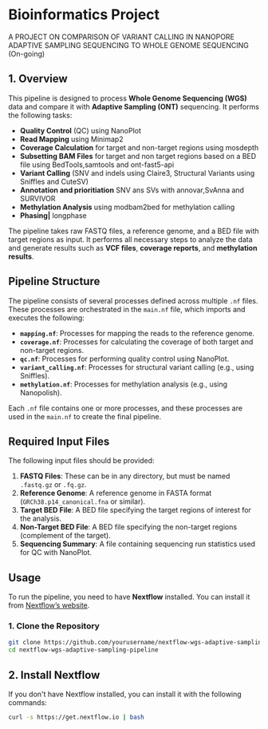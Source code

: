 # **Bioinformatics Project**
A PROJECT ON COMPARISON OF VARIANT CALLING IN NANOPORE ADAPTIVE SAMPLING SEQUENCING TO WHOLE GENOME SEQUENCING (On-going)

## **1. Overview**
This pipeline is designed to process **Whole Genome Sequencing (WGS)** data and compare it with **Adaptive Sampling (ONT)** sequencing. It performs the following tasks:

- **Quality Control** (QC) using NanoPlot
- **Read Mapping** using Minimap2
- **Coverage Calculation** for target and non-target regions using mosdepth
- **Subsetting BAM Files** for target and non target regions based on a BED file using BedTools,samtools and ont-fast5-api
- **Variant Calling** (SNV and indels using Claire3, Structural Variants using Sniffles and CuteSV)
- **Annotation and prioritiation** SNV ans SVs with annovar,SvAnna and SURVIVOR
- **Methylation Analysis** using modbam2bed for methylation calling 
- **Phasing|** longphase

The pipeline takes raw FASTQ files, a reference genome, and a BED file with target regions as input. It performs all necessary steps to analyze the data and generate results such as **VCF files**, **coverage reports**, and **methylation results**.

## **Pipeline Structure**

The pipeline consists of several processes defined across multiple `.nf` files. These processes are orchestrated in the `main.nf` file, which imports and executes the following:

- **`mapping.nf`**: Processes for mapping the reads to the reference genome.
- **`coverage.nf`**: Processes for calculating the coverage of both target and non-target regions.
- **`qc.nf`**: Processes for performing quality control using NanoPlot.
- **`variant_calling.nf`**: Processes for structural variant calling (e.g., using Sniffles).
- **`methylation.nf`**: Processes for methylation analysis (e.g., using Nanopolish).

Each `.nf` file contains one or more processes, and these processes are used in the `main.nf` to create the final pipeline.

## **Required Input Files**

The following input files should be provided:

1. **FASTQ Files**: These can be in any directory, but must be named `.fastq.gz` or `.fq.gz`.
2. **Reference Genome**: A reference genome in FASTA format (`GRCh38.p14_canonical.fna` or similar).
3. **Target BED File**: A BED file specifying the target regions of interest for the analysis.
4. **Non-Target BED File**: A BED file specifying the non-target regions (complement of the target).
5. **Sequencing Summary**: A file containing sequencing run statistics used for QC with NanoPlot.

## **Usage**

To run the pipeline, you need to have **Nextflow** installed. You can install it from [Nextflow’s website](https://www.nextflow.io/).

### **1. Clone the Repository**

```bash
git clone https://github.com/yourusername/nextflow-wgs-adaptive-sampling-pipeline.git
cd nextflow-wgs-adaptive-sampling-pipeline 
```

## **2. Install Nextflow**
If you don't have Nextflow installed, you can install it with the following commands:

```bash
curl -s https://get.nextflow.io | bash
```
